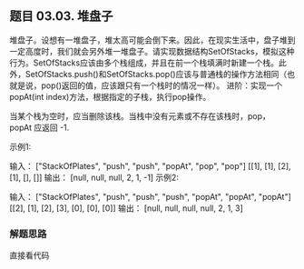 ## 题目 03.03. 堆盘子
堆盘子。设想有一堆盘子，堆太高可能会倒下来。因此，在现实生活中，盘子堆到一定高度时，我们就会另外堆一堆盘子。请实现数据结构SetOfStacks，模拟这种行为。SetOfStacks应该由多个栈组成，并且在前一个栈填满时新建一个栈。此外，SetOfStacks.push()和SetOfStacks.pop()应该与普通栈的操作方法相同（也就是说，pop()返回的值，应该跟只有一个栈时的情况一样）。 进阶：实现一个popAt(int index)方法，根据指定的子栈，执行pop操作。

当某个栈为空时，应当删除该栈。当栈中没有元素或不存在该栈时，pop，popAt 应返回 -1.

示例1:

 输入：
["StackOfPlates", "push", "push", "popAt", "pop", "pop"]
[[1], [1], [2], [1], [], []]
 输出：
[null, null, null, 2, 1, -1]
示例2:

 输入：
["StackOfPlates", "push", "push", "push", "popAt", "popAt", "popAt"]
[[2], [1], [2], [3], [0], [0], [0]]
 输出：
[null, null, null, null, 2, 1, 3]


### 解题思路
  直接看代码